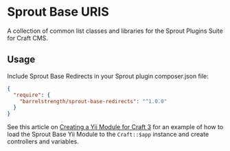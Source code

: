 # Sprout Base URIS

A collection of common list classes and libraries for the Sprout Plugins Suite for Craft CMS.

## Usage

Include Sprout Base Redirects in your Sprout plugin composer.json file:

``` json
{
  "require": {
    "barrelstrength/sprout-base-redirects": "^1.0.0"
  }
}
```

See this article on [Creating a Yii Module for Craft 3](https://straightupcraft.com/articles/creating-a-yii-module-for-craft-3) for an example of how to load the Sprout Base Yii Module to the `Craft::$app` instance and create controllers and variables.

